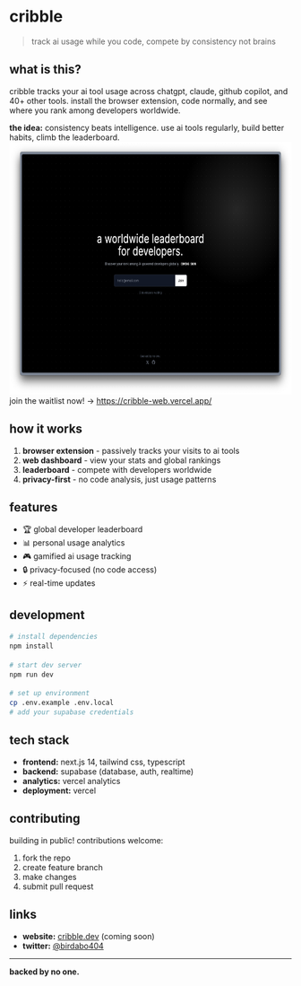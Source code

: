 # cribble

> track ai usage while you code, compete by consistency not brains

## what is this?

cribble tracks your ai tool usage across chatgpt, claude, github copilot, and 40+ other tools. install the browser extension, code normally, and see where you rank among developers worldwide.

**the idea:** consistency beats intelligence. use ai tools regularly, build better habits, climb the leaderboard.
<img src="https://github.com/404Club/cribble-web/blob/main/public/preview.png" alt="preview" width="700" height="450">\
join the waitlist now! -> https://cribble-web.vercel.app/

## how it works

1. **browser extension** - passively tracks your visits to ai tools
2. **web dashboard** - view your stats and global rankings  
3. **leaderboard** - compete with developers worldwide
4. **privacy-first** - no code analysis, just usage patterns

## features

- 🏆 global developer leaderboard
- 📊 personal usage analytics  
- 🎮 gamified ai usage tracking
- 🔒 privacy-focused (no code access)
- ⚡ real-time updates

## development

```bash
# install dependencies
npm install

# start dev server
npm run dev

# set up environment
cp .env.example .env.local
# add your supabase credentials
```

## tech stack

- **frontend:** next.js 14, tailwind css, typescript
- **backend:** supabase (database, auth, realtime)
- **analytics:** vercel analytics
- **deployment:** vercel

## contributing

building in public! contributions welcome:

1. fork the repo
2. create feature branch  
3. make changes
4. submit pull request

## links

- **website:** [cribble.dev](https://cribble.dev) (coming soon)
- **twitter:** [@birdabo404](https://x.com/birdabo404)

---

**backed by no one.**
